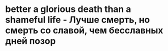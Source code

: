 # better a glorious death than a shameful life - Лучше смерть, но смерть со славой, чем бесславных дней позор
